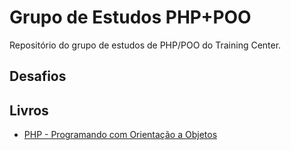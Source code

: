 # Grupo de Estudos PHP+POO

Repositório do grupo de estudos de PHP/POO do Training Center.

## Desafios

## Livros

 - [PHP - Programando com Orientação a Objetos](https://github.com/davidallysson/Grupo-de-Estudos-PHP-POO/blob/master/livros/PHP%20-%20Programando%20com%20Orienta%C3%A7%C3%A3o%20a%20Objetos.pdf)
